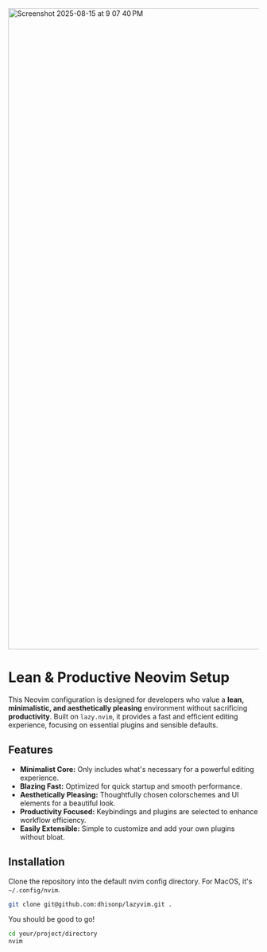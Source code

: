 <img width="1712" height="1288" alt="Screenshot 2025-08-15 at 9 07 40 PM" src="https://github.com/user-attachments/assets/a6448a03-223b-4c27-a053-a9043f5cb1d3" />


# Lean & Productive Neovim Setup

This Neovim configuration is designed for developers who value a **lean, minimalistic, and aesthetically pleasing** environment without sacrificing **productivity**. Built on `lazy.nvim`, it provides a fast and efficient editing experience, focusing on essential plugins and sensible defaults.

## Features

*   **Minimalist Core:** Only includes what's necessary for a powerful editing experience.
*   **Blazing Fast:** Optimized for quick startup and smooth performance.
*   **Aesthetically Pleasing:** Thoughtfully chosen colorschemes and UI elements for a beautiful look.
*   **Productivity Focused:** Keybindings and plugins are selected to enhance workflow efficiency.
*   **Easily Extensible:** Simple to customize and add your own plugins without bloat.

## Installation

Clone the repository into the default nvim config directory. For MacOS, it's `~/.config/nvim`.

```bash
git clone git@github.com:dhisonp/lazyvim.git .
```

You should be good to go!

```bash
cd your/project/directory
nvim
```
